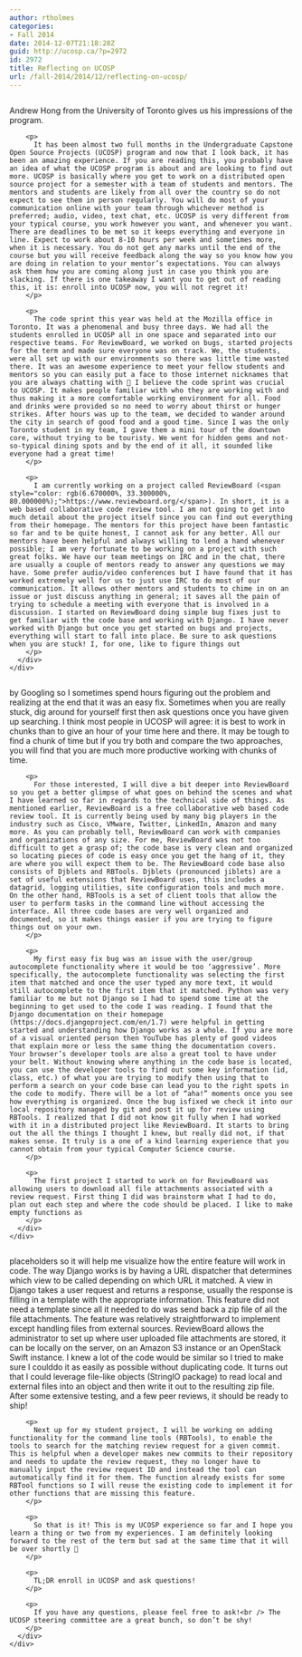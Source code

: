 ```yaml
---
author: rtholmes
categories:
- Fall 2014
date: 2014-12-07T21:18:28Z
guid: http://ucosp.ca/?p=2972
id: 2972
title: Reflecting on UCOSP
url: /fall-2014/2014/12/reflecting-on-ucosp/
---
```


<div class="page" title="Page 1">
  <div class="section">
    <div class="layoutArea">
      <div class="column">
        <p class="p1">
          Andrew Hong from the University of Toronto gives us his impressions of the program.
        </p>
        
        <p>
          It has been almost two full months in the Undergraduate Capstone Open Source Projects (UCOSP) program and now that I look back, it has been an amazing experience. If you are reading this, you probably have an idea of what the UCOSP program is about and are looking to find out more. UCOSP is basically where you get to work on a distributed open source project for a semester with a team of students and mentors. The mentors and students are likely from all over the country so do not expect to see them in person regularly. You will do most of your communication online with your team through whichever method is preferred; audio, video, text chat, etc. UCOSP is very different from your typical course, you work however you want, and whenever you want. There are deadlines to be met so it keeps everything and everyone in line. Expect to work about 8-10 hours per week and sometimes more, when it is necessary. You do not get any marks until the end of the course but you will receive feedback along the way so you know how you are doing in relation to your mentor’s expectations. You can always ask them how you are coming along just in case you think you are slacking. If there is one takeaway I want you to get out of reading this, it is: enroll into UCOSP now, you will not regret it!
        </p>
        
        <p>
          The code sprint this year was held at the Mozilla office in Toronto. It was a phenomenal and busy three days. We had all the students enrolled in UCOSP all in one space and separated into our respective teams. For ReviewBoard, we worked on bugs, started projects for the term and made sure everyone was on track. We, the students, were all set up with our environments so there was little time wasted there. It was an awesome experience to meet your fellow students and mentors so you can easily put a face to those internet nicknames that you are always chatting with 🙂 I believe the code sprint was crucial to UCOSP. It makes people familiar with who they are working with and thus making it a more comfortable working environment for all. Food and drinks were provided so no need to worry about thirst or hunger strikes. After hours was up to the team, we decided to wander around the city in search of good food and a good time. Since I was the only Toronto student in my team, I gave them a mini tour of the downtown core, without trying to be touristy. We went for hidden gems and not-so-typical dining spots and by the end of it all, it sounded like everyone had a great time!
        </p>
        
        <p>
          I am currently working on a project called ReviewBoard (<span style="color: rgb(6.670000%, 33.300000%, 80.000000%);">https://www.reviewboard.org/</span>). In short, it is a web based collaborative code review tool. I am not going to get into much detail about the project itself since you can find out everything from their homepage. The mentors for this project have been fantastic so far and to be quite honest, I cannot ask for any better. All our mentors have been helpful and always willing to lend a hand whenever possible; I am very fortunate to be working on a project with such great folks. We have our team meetings on IRC and in the chat, there are usually a couple of mentors ready to answer any questions we may have. Some prefer audio/video conferences but I have found that it has worked extremely well for us to just use IRC to do most of our communication. It allows other mentors and students to chime in on an issue or just discuss anything in general; it saves all the pain of trying to schedule a meeting with everyone that is involved in a discussion. I started on ReviewBoard doing simple bug fixes just to get familiar with the code base and working with Django. I have never worked with Django but once you get started on bugs and projects, everything will start to fall into place. Be sure to ask questions when you are stuck! I, for one, like to figure things out
        </p>
      </div>
    </div>
  </div>
</div>

<div class="page" title="Page 2">
  <div class="section">
    <div class="layoutArea">
      <div class="column">
        <p>
          by Googling so I sometimes spend hours figuring out the problem and realizing at the end that it was an easy fix. Sometimes when you are really stuck, dig around for yourself first then ask questions once you have given up searching. I think most people in UCOSP will agree: it is best to work in chunks than to give an hour of your time here and there. It may be tough to find a chunk of time but if you try both and compare the two approaches, you will find that you are much more productive working with chunks of time.
        </p>
        
        <p>
          For those interested, I will dive a bit deeper into ReviewBoard so you get a better glimpse of what goes on behind the scenes and what I have learned so far in regards to the technical side of things. As mentioned earlier, ReviewBoard is a free collaborative web based code review tool. It is currently being used by many big players in the industry such as Cisco, VMware, Twitter, LinkedIn, Amazon and many more. As you can probably tell, ReviewBoard can work with companies and organizations of any size. For me, ReviewBoard was not too difficult to get a grasp of; the code base is very clean and organized so locating pieces of code is easy once you get the hang of it, they are where you will expect them to be. The ReviewBoard code base also consists of Djblets and RBTools. Djblets (pronounced jiblets) are a set of useful extensions that ReviewBoard uses, this includes a datagrid, logging utilities, site configuration tools and much more. On the other hand, RBTools is a set of client tools that allow the user to perform tasks in the command line without accessing the interface. All three code bases are very well organized and documented, so it makes things easier if you are trying to figure things out on your own.
        </p>
        
        <p>
          My first easy fix bug was an issue with the user/group autocomplete functionality where it would be too ‘aggressive’. More specifically, the autocomplete functionality was selecting the first item that matched and once the user typed any more text, it would still autocomplete to the first item that it matched. Python was very familiar to me but not Django so I had to spend some time at the beginning to get used to the code I was reading. I found that the Django documentation on their homepage (https://docs.djangoproject.com/en/1.7) were helpful in getting started and understanding how Django works as a whole. If you are more of a visual oriented person then YouTube has plenty of good videos that explain more or less the same thing the documentation covers. Your browser’s developer tools are also a great tool to have under your belt. Without knowing where anything in the code base is located, you can use the developer tools to find out some key information (id, class, etc.) of what you are trying to modify then using that to perform a search on your code base can lead you to the right spots in the code to modify. There will be a lot of “aha!” moments once you see how everything is organized. Once the bug isfixed we check it into our local repository managed by git and post it up for review using RBTools. I realized that I did not know git fully when I had worked with it in a distributed project like ReviewBoard. It starts to bring out the all the things I thought I knew, but really did not, if that makes sense. It truly is a one of a kind learning experience that you cannot obtain from your typical Computer Science course.
        </p>
        
        <p>
          The first project I started to work on for ReviewBoard was allowing users to download all file attachments associated with a review request. First thing I did was brainstorm what I had to do, plan out each step and where the code should be placed. I like to make empty functions as
        </p>
      </div>
    </div>
  </div>
</div>

<div class="page" title="Page 3">
  <div class="section">
    <div class="layoutArea">
      <div class="column">
        <p>
          placeholders so it will help me visualize how the entire feature will work in code. The way Django works is by having a URL dispatcher that determines which view to be called depending on which URL it matched. A view in Django takes a user request and returns a response, usually the response is filling in a template with the appropriate information. This feature did not need a template since all it needed to do was send back a zip file of all the file attachments. The feature was relatively straightforward to implement except handling files from external sources. ReviewBoard allows the administrator to set up where user uploaded file attachments are stored, it can be locally on the server, on an Amazon S3 instance or an OpenStack Swift instance. I knew a lot of the code would be similar so I tried to make sure I coulddo it as easily as possible without duplicating code. It turns out that I could leverage file-like objects (StringIO package) to read local and external files into an object and then write it out to the resulting zip file. After some extensive testing, and a few peer reviews, it should be ready to ship!
        </p>
        
        <p>
          Next up for my student project, I will be working on adding functionality for the command line tools (RBTools), to enable the tools to search for the matching review request for a given commit. This is helpful when a developer makes new commits to their repository and needs to update the review request, they no longer have to manually input the review request ID and instead the tool can automatically find it for them. The function already exists for some RBTool functions so I will reuse the existing code to implement it for other functions that are missing this feature.
        </p>
        
        <p>
          So that is it! This is my UCOSP experience so far and I hope you learn a thing or two from my experiences. I am definitely looking forward to the rest of the term but sad at the same time that it will be over shortly 🙁
        </p>
        
        <p>
          TL;DR enroll in UCOSP and ask questions!
        </p>
        
        <p>
          If you have any questions, please feel free to ask!<br /> The UCOSP steering committee are a great bunch, so don’t be shy!
        </p>
      </div>
    </div>
  </div>
</div>